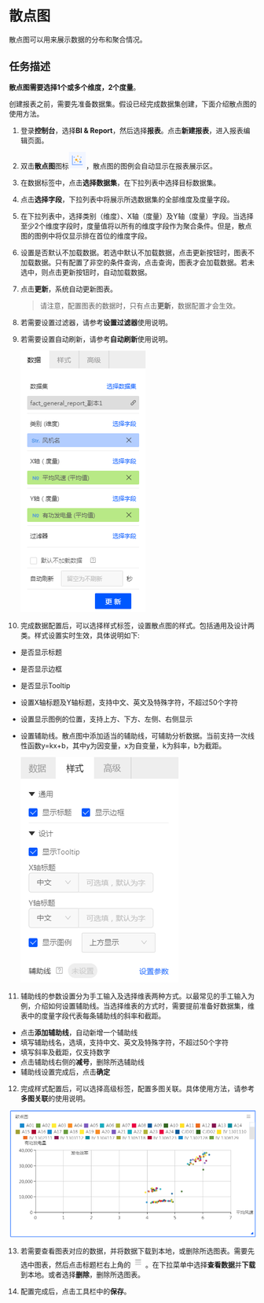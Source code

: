 # 散点图

散点图可以用来展示数据的分布和聚合情况。

## 任务描述

**散点图需要选择1个或多个维度，2个度量**。

创建报表之前，需要先准备数据集。假设已经完成数据集创建，下面介绍散点图的使用方法。

1. 登录**控制台**，选择**BI & Report**，然后选择**报表**。点击**新建报表**，进入报表编辑页面。

2. 双击**散点图**图标![scatter_icon](../media/scatter_icon.png)，散点图的图例会自动显示在报表展示区。

3. 在数据标签中，点击**选择数据集**，在下拉列表中选择目标数据集。

4. 点击**选择字段**，下拉列表中将展示所选数据集的全部维度及度量字段。

5. 在下拉列表中，选择类别（维度）、X轴（度量）及Y轴（度量）字段。当选择至少2个维度字段时，度量值将以所有的维度字段作为聚合条件。但是，散点图的图例中将仅显示排在首位的维度字段。

6. 设置是否默认不加载数据。若选中默认不加载数据，点击更新按钮时，图表不加载数据。只有配置了非空的条件查询，点击查询，图表才会加载数据。若未选中，则点击更新按钮时，自动加载数据。

7. 点击**更新**，系统自动更新图表。

   > 请注意，配置图表的数据时，只有点击**更新**，数据配置才会生效。

8. 若需要设置过滤器，请参考**设置过滤器**使用说明。

9. 若需要设置自动刷新，请参考**自动刷新**使用说明。

   ![scatter_data](../media/scatter_data.png)

10. 完成数据配置后，可以选择样式标签，设置散点图的样式。包括通用及设计两类。样式设置实时生效，具体说明如下:

  - 是否显示标题

  - 是否显示边框

  - 是否显示Tooltip

  - 设置X轴标题及Y轴标题，支持中文、英文及特殊字符，不超过50个字符

  - 设置显示图例的位置，支持上方、下方、左侧、右侧显示

  - 设置辅助线。散点图中添加适当的辅助线，可辅助分析数据。当前支持一次线性函数y=kx+b，其中y为因变量，x为自变量，k为斜率，b为截距。

    ![scatter_style](../media/scatter_style.png)

11. 辅助线的参数设置分为手工输入及选择维表两种方式。以最常见的手工输入为例，介绍如何设置辅助线。当选择维表的方式时，需要提前准备好数据集，维表中的度量字段代表每条辅助线的斜率和截距。

   - 点击**添加辅助线**，自动新增一个辅助线
   - 填写辅助线名，选填，支持中文、英文及特殊字符，不超过50个字符
   - 填写斜率及截距，仅支持数字
   - 点击辅助线右侧的**减号**，删除所选辅助线
   - 辅助线设置完成后，点击**确定**

12. 完成样式配置后，可以选择高级标签，配置多图关联。具体使用方法，请参考**多图关联**的使用说明。

   ![scatter_legend](../media/scatter_legend.png)

13. 若需要查看图表对应的数据，并将数据下载到本地，或删除所选图表。需要先选中图表，然后点击标题栏右上角的![chart_spread](../media/chart_spread.png)。在下拉菜单中选择**查看数据**并**下载**到本地。或者选择**删除**，删除所选图表。

14. 配置完成后，点击工具栏中的**保存**。
